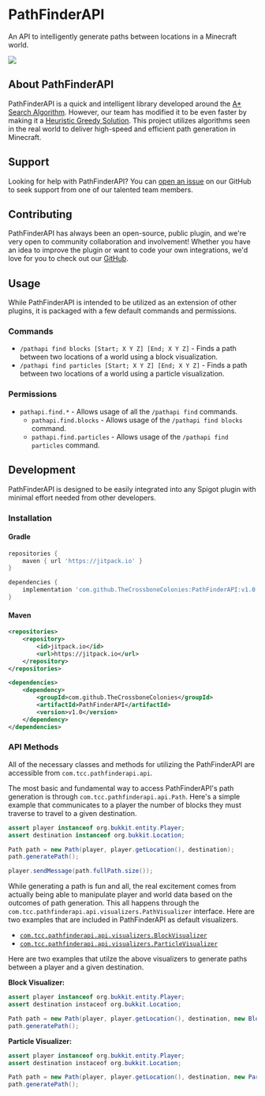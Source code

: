 # PathFinderAPI
An API to intelligently generate paths between locations in a Minecraft world.

[![](https://jitpack.io/v/TheCrossboneColonies/PathFinderAPI.svg)](https://jitpack.io/#TheCrossboneColonies/PathFinderAPI)

## About PathFinderAPI
PathFinderAPI is a quick and intelligent library developed around the [A* Search Algorithm](https://en.wikipedia.org/wiki/A*_search_algorithm). However, our team has modified it to be even faster by making it a [Heuristic Greedy Solution](https://en.wikipedia.org/wiki/Greedy_algorithm). This project utilizes algorithms seen in the real world to deliver high-speed and efficient path generation in Minecraft.

## Support
Looking for help with PathFinderAPI? You can [open an issue](https://github.com/TheCrossboneColonies/PathFinderAPI/issues/new) on our GitHub to seek support from one of our talented team members.

## Contributing
PathFinderAPI has always been an open-source, public plugin, and we're very open to community collaboration and involvement! Whether you have an idea to improve the plugin or want to code your own integrations, we'd love for you to check out our [GitHub](https://github.com/TheCrossboneColonies/PathFinderAPI).

## Usage
While PathFinderAPI is intended to be utilized as an extension of other plugins, it is packaged with a few default commands and permissions.

### Commands
- `/pathapi find blocks [Start; X Y Z] [End; X Y Z]` - Finds a path between two locations of a world using a block visualization.
- `/pathapi find particles [Start; X Y Z] [End; X Y Z]` - Finds a path between two locations of a world using a particle visualization.

### Permissions
- `pathapi.find.*` - Allows usage of all the `/pathapi find` commands.
    - `pathapi.find.blocks` - Allows usage of the `/pathapi find blocks` command.
    - `pathapi.find.particles` - Allows usage of the `/pathapi find particles` command.

## Development
PathFinderAPI is designed to be easily integrated into any Spigot plugin with minimal effort needed from other developers.

### Installation
#### Gradle
```groovy
repositories {
    maven { url 'https://jitpack.io' }
}

dependencies {
    implementation 'com.github.TheCrossboneColonies:PathFinderAPI:v1.0'
}
```

#### Maven
```xml
<repositories>
    <repository>
        <id>jitpack.io</id>
        <url>https://jitpack.io</url> 
    </repository>
</repositories>

<dependencies>
    <dependency>
        <groupId>com.github.TheCrossboneColonies</groupId>
        <artifactId>PathFinderAPI</artifactId>
        <version>v1.0</version>
    </dependency>
</dependencies>
```

### API Methods
All of the necessary classes and methods for utilizing the PathFinderAPI are accessible from `com.tcc.pathfinderapi.api`.

The most basic and fundamental way to access PathFinderAPI's path generation is through `com.tcc.pathfinderapi.api.Path`. Here's a simple example that communicates to a player the number of blocks they must traverse to travel to a given destination.

```java
assert player instanceof org.bukkit.entity.Player;
assert destination instanceof org.bukkit.Location;

Path path = new Path(player, player.getLocation(), destination);
path.generatePath();

player.sendMessage(path.fullPath.size());
```

While generating a path is fun and all, the real excitement comes from actually being able to manipulate player and world data based on the outcomes of path generation. This all happens through the `com.tcc.pathfinderapi.api.visualizers.PathVisualizer` interface. Here are two examples that are included in PathFinderAPI as default visualizers.

- [`com.tcc.pathfinderapi.api.visualizers.BlockVisualizer`](https://github.com/TheCrossboneColonies/PathFinderAPI/blob/master/src/main/java/com/tcc/pathfinderapi/api/visualizers/BlockVisualizer.java)
- [`com.tcc.pathfinderapi.api.visualizers.ParticleVisualizer`](https://github.com/TheCrossboneColonies/PathFinderAPI/blob/master/src/main/java/com/tcc/pathfinderapi/api/visualizers/ParticleVisualizer.java)

Here are two examples that utilze the above visualizers to generate paths between a player and a given destination.

**Block Visualizer:**
```java
assert player instanceof org.bukkit.entity.Player;
assert destination instaceof org.bukkit.Location;

Path path = new Path(player, player.getLocation(), destination, new BlockVisualizer());
path.generatePath();
```

**Particle Visualizer:**
```java
assert player instanceof org.bukkit.entity.Player;
assert destination instaceof org.bukkit.Location;

Path path = new Path(player, player.getLocation(), destination, new ParticleVisualizer());
path.generatePath();
```
